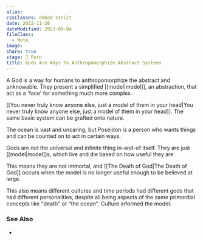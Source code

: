 ```yaml
---
alias: 
cssClasses: embed-strict
date: 2022-11-26
dateModified: 2023-09-04
fileClass:
  - Note
image: 
share: true
stage: 🌿 Fern
title: Gods Are Ways To Anthropomorphize Abstract Systems
---
```


A God is a way for humans to anthropomorphize the abstract and unknowable. They present a simplified [[model|model]], an abstraction, that act as a 'face' for something much more complex.

[[You never truly know anyone else, just a model of them in your head|You never truly know anyone else, just a model of them in your head]].  The same basic system can be grafted onto nature. 

The ocean is vast and uncaring, but Poseidon is a person who wants things and can be counted on to act in certain ways. 

Gods are _not_ the universal and infinite thing in-and-of itself. 
They are just [[model|model]]s, which live and die based on how useful they are.

This means they are not immortal, and [[The Death of God|The Death of God]] occurs when the model is no longer useful enough to be believed at large.

This also means different cultures and time periods had different gods that had different personalities, despite all being aspects of the same primordial concepts like "death" or "the ocean". Culture informed the model.

### See Also

- 
